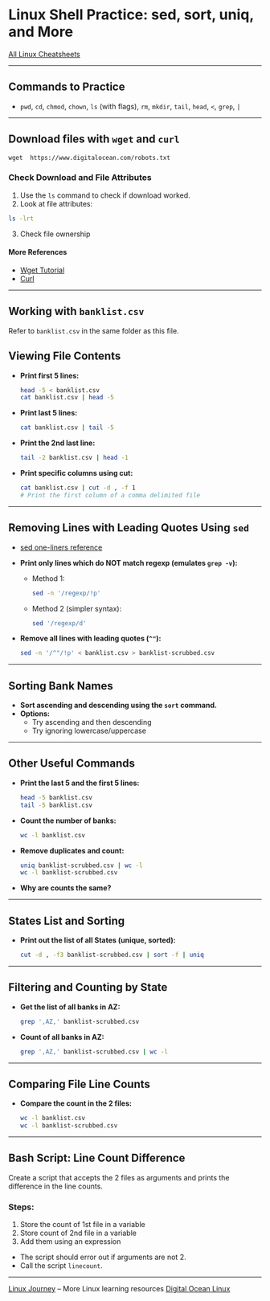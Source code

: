 # Linux Shell Practice: sed, sort, uniq, and More

[All Linux Cheatsheets](http://www.nixtutor.com/linux/all-the-best-linux-cheat-sheets/)

---

## Commands to Practice

- `pwd`, `cd`, `chmod`, `chown`, `ls` (with flags), `rm`, `mkdir`, `tail`, `head`, `<`, `grep`, `|`

---

## Download files with `wget` and `curl`
```
wget  https://www.digitalocean.com/robots.txt
```

### Check Download and File Attributes

1. Use the `ls` command to check if download worked.
2. Look at file attributes:

  ```sh
  ls -lrt
  ```

3. Check file ownership

#### More  References
* [Wget Tutorial](https://www.digitalocean.com/community/tutorials/how-to-use-wget-to-download-files-and-interact-with-rest-apis)
* [Curl](https://www.digitalocean.com/community/tutorials/workflow-downloading-files-curl) 



---

## Working with `banklist.csv`

Refer to `banklist.csv` in the same folder as this file.

## Viewing File Contents

- **Print first 5 lines:**

  ```sh
  head -5 < banklist.csv
  cat banklist.csv | head -5
  ```

- **Print last 5 lines:**

  ```sh
  cat banklist.csv | tail -5
  ```

- **Print the 2nd last line:**

  ```sh
  tail -2 banklist.csv | head -1
  ```
- **Print specific columns using cut:**

  ```sh
  cat banklist.csv | cut -d , -f 1
  # Print the first column of a comma delimited file
  ```

---

## Removing Lines with Leading Quotes Using `sed`

- [sed one-liners reference](http://sed.sourceforge.net/sed1line.txt)
- **Print only lines which do NOT match regexp (emulates `grep -v`):**
  - Method 1:

    ```sh
    sed -n '/regexp/!p'
    ```

  - Method 2 (simpler syntax):

    ```sh
    sed '/regexp/d'
    ```

- **Remove all lines with leading quotes (`^"`):**

  ```sh
  sed -n '/^"/!p' < banklist.csv > banklist-scrubbed.csv
  ```

---

## Sorting Bank Names

- **Sort ascending and descending using the `sort` command.**
- **Options:**
  - Try ascending and then descending
  - Try ignoring lowercase/uppercase

---

## Other Useful Commands

- **Print the last 5 and the first 5 lines:**

  ```sh
  head -5 banklist.csv
  tail -5 banklist.csv
  ```

- **Count the number of banks:**

  ```sh
  wc -l banklist.csv
  ```

- **Remove duplicates and count:**

  ```sh
  uniq banklist-scrubbed.csv | wc -l
  wc -l banklist-scrubbed.csv
  ```

- **Why are counts the same?**

---

## States List and Sorting

- **Print out the list of all States (unique, sorted):**

  ```sh
  cut -d , -f3 banklist-scrubbed.csv | sort -f | uniq
  ```

---

## Filtering and Counting by State

- **Get the list of all banks in AZ:**

  ```sh
  grep ',AZ,' banklist-scrubbed.csv
  ```

- **Count of all banks in AZ:**

  ```sh
  grep ',AZ,' banklist-scrubbed.csv | wc -l
  ```

---

## Comparing File Line Counts

- **Compare the count in the 2 files:**

  ```sh
  wc -l banklist.csv
  wc -l banklist-scrubbed.csv
  ```

---

## Bash Script: Line Count Difference

Create a script that accepts the 2 files as arguments and prints the difference in the line counts.

### Steps:

1. Store the count of 1st file in a variable
2. Store count of 2nd file in a variable
3. Add them using an expression

- The script should error out if arguments are not 2.
- Call the script `linecount`.

---

[Linux Journey](https://linuxjourney.com/) – More Linux learning resources
[Digital Ocean Linux](https://www.digitalocean.com/community/tags/linux-basics)